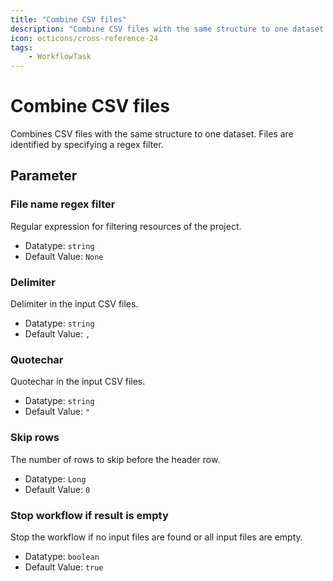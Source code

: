 ```yaml
---
title: "Combine CSV files"
description: "Combine CSV files with the same structure to one dataset."
icon: octicons/cross-reference-24
tags: 
    - WorkflowTask
---
```

# Combine CSV files
<!-- This file was generated - DO NOT CHANGE IT MANUALLY -->



Combines CSV files with the same structure to one dataset.
                     Files are identified by specifying a regex filter.

## Parameter

### File name regex filter

Regular expression for filtering resources of the project.

- Datatype: `string`
- Default Value: `None`



### Delimiter

Delimiter in the input CSV files.

- Datatype: `string`
- Default Value: `,`



### Quotechar

Quotechar in the input CSV files.

- Datatype: `string`
- Default Value: `"`



### Skip rows

The number of rows to skip before the header row.

- Datatype: `Long`
- Default Value: `0`



### Stop workflow if result is empty

Stop the workflow if no input files are found or all input files are empty.

- Datatype: `boolean`
- Default Value: `true`



